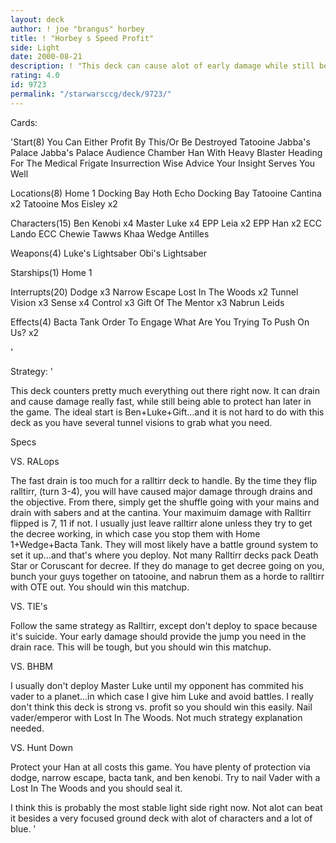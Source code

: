 ```yaml
---
layout: deck
author: ! joe "brangus" horbey
title: ! "Horbey s Speed Profit"
side: Light
date: 2000-08-21
description: ! "This deck can cause alot of early damage while still being able to adapt later on in the game."
rating: 4.0
id: 9723
permalink: "/starwarsccg/deck/9723/"
---
```

Cards: 

'Start(8)
You Can Either Profit By This/Or Be Destroyed
Tatooine Jabba's Palace
Jabba's Palace Audience Chamber
Han With Heavy Blaster
Heading For The Medical Frigate
Insurrection
Wise Advice
Your Insight Serves You Well

Locations(8)
Home 1 Docking Bay
Hoth Echo Docking Bay
Tatooine Cantina x2
Tatooine Mos Eisley x2

Characters(15)
Ben Kenobi x4
Master Luke x4
EPP Leia x2
EPP Han x2
ECC Lando
ECC Chewie
Tawws Khaa
Wedge Antilles

Weapons(4)
Luke's Lightsaber
Obi's Lightsaber

Starships(1)
Home 1

Interrupts(20)
Dodge x3
Narrow Escape
Lost In The Woods x2
Tunnel Vision x3
Sense x4
Control x3
Gift Of The Mentor x3
Nabrun Leids

Effects(4)
Bacta Tank
Order To Engage
What Are You Trying To Push On Us? x2



'

Strategy: '

This deck counters pretty much everything out there right now. It can drain and cause damage really fast, while still being able to protect han later in the game. The ideal start is Ben+Luke+Gift...and it is not hard to do with this deck as you have several tunnel visions to grab what you need.

Specs

VS. RALops

The fast drain is too much for a ralltirr deck to handle. By the time they flip ralltirr, (turn 3-4), you will have caused major damage through drains and the objective. From there, simply get the shuffle going with your mains and drain with sabers and at the cantina. Your maximuim damage with Ralltirr flipped is 7, 11 if not. I usually just leave ralltirr alone unless they try to get the decree working, in which case you stop them with Home 1+Wedge+Bacta Tank. They will most likely have a battle ground system to set it up...and that's where you deploy. Not many Ralltirr decks pack Death Star or Coruscant for decree. If they do manage to get decree going on you, bunch your guys together on tatooine, and nabrun them as a horde to ralltirr with OTE out. You should win this matchup.

VS. TIE's

Follow the same strategy as Ralltirr, except don't deploy to space because it's suicide. Your early damage should provide the jump you need in the drain race. This will be tough, but you should win this matchup.

VS. BHBM

I usually don't deploy Master Luke until my opponent has commited his vader to a planet...in which case I give him Luke and avoid battles. I really don't think this deck is strong vs. profit so you should win this easily. Nail vader/emperor with Lost In The Woods. Not much strategy explanation needed.

VS. Hunt Down

Protect your Han at all costs this game. You have plenty of protection via dodge, narrow escape, bacta tank, and ben kenobi. Try to nail Vader with a Lost In The Woods and you should seal it.

I think this is probably the most stable light side right now. Not alot can beat it besides a very focused ground deck with alot of characters and a lot of blue. '
